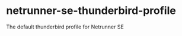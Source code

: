 netrunner-se-thunderbird-profile
================================

The default thunderbird profile for Netrunner SE
